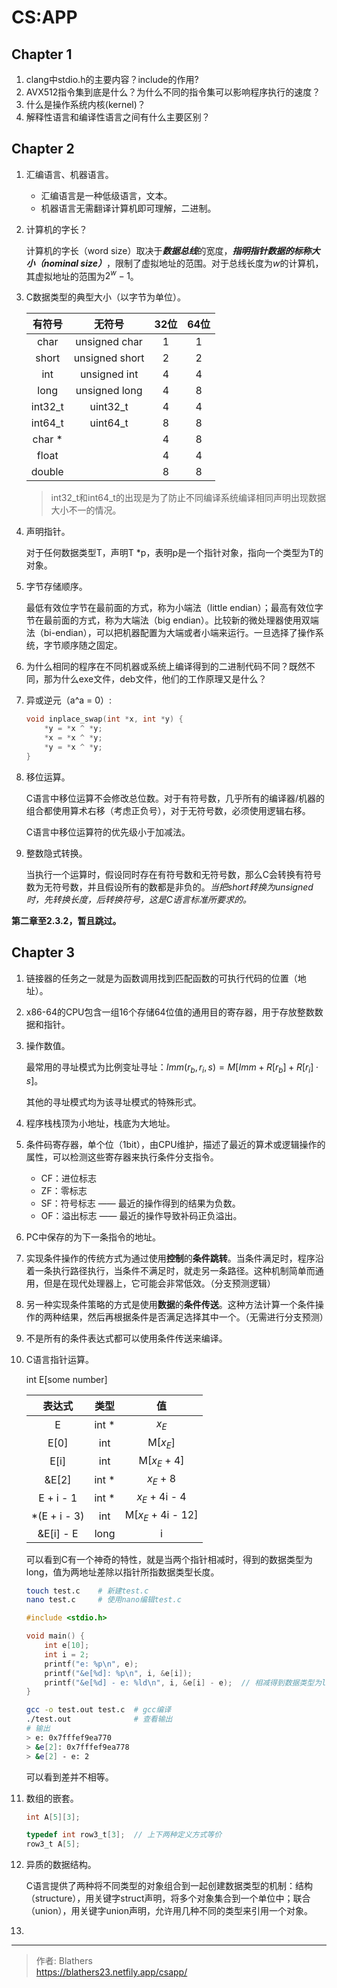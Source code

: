 # CS:APP

<!--more-->

## Chapter 1

1. clang中stdio.h的主要内容？include的作用?
2. AVX512指令集到底是什么？为什么不同的指令集可以影响程序执行的速度？
3. 什么是操作系统内核(kernel)？
4. 解释性语言和编译性语言之间有什么主要区别？

## Chapter 2

1. 汇编语言、机器语言。
   - 汇编语言是一种低级语言，文本。
   - 机器语言无需翻译计算机即可理解，二进制。

2. 计算机的字长？

   计算机的字长（word size）取决于***数据总线***的宽度，***指明指针数据的标称大小（nominal size）***，限制了虚拟地址的范围。对于总线长度为$w$的计算机，其虚拟地址的范围为$2^w - 1$。

3. C数据类型的典型大小（以字节为单位）。

   | 有符号  |     无符号     | 32位 | 64位 |
   | :-----: | :------------: | :--: | :--: |
   |  char   | unsigned char  |  1   |  1   |
   |  short  | unsigned short |  2   |  2   |
   |   int   |  unsigned int  |  4   |  4   |
   |  long   | unsigned long  |  4   |  8   |
   | int32_t |    uint32_t    |  4   |  4   |
   | int64_t |    uint64_t    |  8   |  8   |
   | char *  |                |  4   |  8   |
   |  float  |                |  4   |  4   |
   | double  |                |  8   |  8   |

   > int32_t和int64_t的出现是为了防止不同编译系统编译相同声明出现数据大小不一的情况。

4. 声明指针。

   对于任何数据类型T，声明T *p，表明p是一个指针对象，指向一个类型为T的对象。

5. 字节存储顺序。

   最低有效位字节在最前面的方式，称为小端法（little endian）；最高有效位字节在最前面的方式，称为大端法（big endian）。比较新的微处理器使用双端法（bi-endian），可以把机器配置为大端或者小端来运行。一旦选择了操作系统，字节顺序随之固定。

6. 为什么相同的程序在不同机器或系统上编译得到的二进制代码不同？既然不同，那为什么exe文件，deb文件，他们的工作原理又是什么？

7. 异或逆元（a^a = 0）:

   ```c
   void inplace_swap(int *x, int *y) {
       *y = *x ^ *y;
       *x = *x ^ *y;
       *y = *x ^ *y;
   }
   ```

8. 移位运算。

   C语言中移位运算不会修改总位数。对于有符号数，几乎所有的编译器/机器的组合都使用算术右移（考虑正负号），对于无符号数，必须使用逻辑右移。

   C语言中移位运算符的优先级小于加减法。

9. 整数隐式转换。

   当执行一个运算时，假设同时存在有符号数和无符号数，那么C会转换有符号数为无符号数，并且假设所有的数都是非负的。*当把short转换为unsigned时，先转换长度，后转换符号，这是C语言标准所要求的。*

**第二章至2.3.2，暂且跳过。**

## Chapter 3

1. 链接器的任务之一就是为函数调用找到匹配函数的可执行代码的位置（地址）。

2. x86-64的CPU包含一组16个存储64位值的通用目的寄存器，用于存放整数数据和指针。

3. 操作数值。

   最常用的寻址模式为比例变址寻址：$Imm(r_b, r_i, s) = M[Imm + R[r_b] + R[r_i] \cdot s]$。

   其他的寻址模式均为该寻址模式的特殊形式。

4. 程序栈栈顶为小地址，栈底为大地址。

5. 条件码寄存器，单个位（1bit），由CPU维护，描述了最近的算术或逻辑操作的属性，可以检测这些寄存器来执行条件分支指令。

   - CF：进位标志
   - ZF：零标志
   - SF：符号标志 —— 最近的操作得到的结果为负数。
   - OF：溢出标志 —— 最近的操作导致补码正负溢出。

6. PC中保存的为下一条指令的地址。

7. 实现条件操作的传统方式为通过使用**控制**的**条件跳转**。当条件满足时，程序沿着一条执行路径执行，当条件不满足时，就走另一条路径。这种机制简单而通用，但是在现代处理器上，它可能会非常低效。（分支预测逻辑）

8. 另一种实现条件策略的方式是使用**数据**的**条件传送**。这种方法计算一个条件操作的两种结果，然后再根据条件是否满足选择其中一个。（无需进行分支预测）

9. 不是所有的条件表达式都可以使用条件传送来编译。

10. C语言指针运算。

    int E[some number]

    |    表达式    | 类型  |         值         |
    | :----------: | :---: | :----------------: |
    |      E       | int * |       $x_E$        |
    |     E[0]     |  int  |      M[$x_E$]      |
    |     E[i]     |  int  |    M[$x_E$ + 4]    |
    |    &E[2]     | int * |     $x_E$ + 8      |
    |  E + i  - 1  | int * |   $x_E$ + 4i - 4   |
    | *(E + i - 3) |  int  | M[$x_E$ + 4i - 12] |
    |  &E[i] - E   | long  |         i          |

    可以看到C有一个神奇的特性，就是当两个指针相减时，得到的数据类型为long，值为两地址差除以指针所指数据类型长度。

    ```bash
    touch test.c	# 新建test.c
    nano test.c		# 使用nano编辑test.c
    ```

    ```C
    #include <stdio.h>
    
    void main() {
    	int e[10];
    	int i = 2;
    	printf("e: %p\n", e);
    	printf("&e[%d]: %p\n", i, &e[i]);
    	printf("&e[%d] - e: %ld\n", i, &e[i] - e);	// 相减得到数据类型为long，使用%ld输出。如果使用%p编译器会报错。
    }
    ```

    ```bash
    gcc -o test.out test.c	# gcc编译
    ./test.out				# 查看输出
    # 输出
    > e: 0x7fffef9ea770
    > &e[2]: 0x7fffef9ea778
    > &e[2] - e: 2
    ```

    可以看到差并不相等。

11. 数组的嵌套。

    ```C
    int A[5][3];
    
    typedef int row3_t[3];	// 上下两种定义方式等价
    row3_t A[5];
    ```

12. 异质的数据结构。

    C语言提供了两种将不同类型的对象组合到一起创建数据类型的机制：结构（structure），用关键字struct声明，将多个对象集合到一个单位中；联合（union），用关键字union声明，允许用几种不同的类型来引用一个对象。

13. 


---

> 作者: Blathers  
> https://blathers23.netfily.app/csapp/

